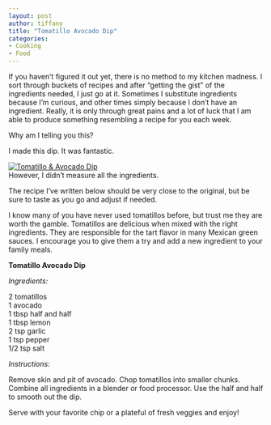 ```yaml
---
layout: post
author: tiffany
title: "Tomatillo Avocado Dip"
categories: 
- Cooking
- Food
---
```


If you haven’t figured it out yet, there is no method to my kitchen madness. I sort through buckets of recipes and after “getting the gist” of the ingredients needed, I just go at it. Sometimes I substitute ingredients because I’m curious, and other times simply because I don’t have an ingredient. Really, it is only through great pains and a lot of luck that I am able to produce something resembling a recipe for you each week.

Why am I telling you this?

I made this dip. It was fantastic.

[![](jekyll_uploads/2011/08/Beans-Party-035-575x426.jpg "Tomatillo & Avocado Dip")](http://www.sweetpeonies.com/2011/08/tomatillo-avocado-dip/beans-party-035/)  
However, I didn’t measure all the ingredients.

The recipe I’ve written below should be very close to the original, but be sure to taste as you go and adjust if needed.

I know many of you have never used tomatillos before, but trust me they are worth the gamble. Tomatillos are delicious when mixed with the right ingredients. They are responsible for the tart flavor in many Mexican green sauces. I encourage you to give them a try and add a new ingredient to your family meals.

**Tomatillo Avocado Dip**

_Ingredients:_

2 tomatillos  
1 avocado  
1 tbsp half and half  
1 tbsp lemon  
2 tsp garlic  
1 tsp pepper  
1/2 tsp salt

_Instructions:_

Remove skin and pit of avocado. Chop tomatillos into smaller chunks. Combine all ingredients in a blender or food processor. Use the half and half to smooth out the dip.

Serve with your favorite chip or a plateful of fresh veggies and enjoy!